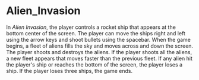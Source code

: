 # Alien_Invasion

In _Alien Invasion_, the player controls a rocket ship that appears at the bottom center of the screen. The player can move the ships right and left using the arrow keys and shoot bullets using the spacebar. When the game begins, a fleet of aliens fills the sky and moves across and down the screen. The player shoots and destroys the aliens. If the player shoots all the aliens, a new fleet appears that moves faster than the previous fleet. If any alien hit the player's ship or reaches the bottom of the screen, the player loses a ship. If the player loses three ships, the game ends.
